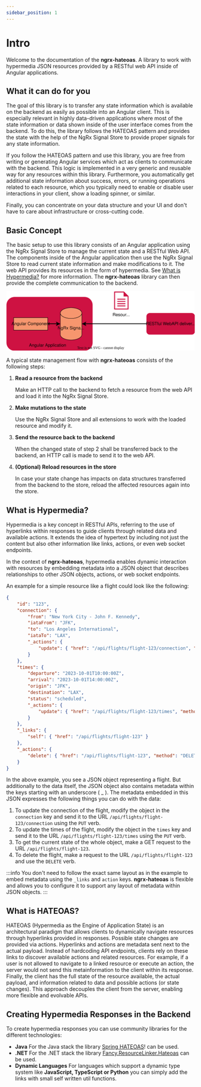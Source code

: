 ```yaml
---
sidebar_position: 1
---
```


# Intro

Welcome to the documentation of the **ngrx-hateoas**. A library to work with hypermedia JSON resources provided by a RESTful web API inside of Angular applications.

## What it can do for you
The goal of this library is to transfer any state information which is available on the backend as easily as possible into an Angular client. This is especially relevant in highly data-driven applications where most of the state information or data shown inside of the user interface comes from the backend. To do this, the library follows the HATEOAS pattern and provides the state with the help of the NgRx Signal Store to provide proper signals for any state information.

If you follow the HATEOAS pattern and use this library, you are free from writing or generating Angular services which act as clients to communicate with the backend. This logic is implemented in a very generic and reusable way for any resources within this library. Furthermore, you automatically get additional state information about success, errors, or running operations related to each resource, which you typically need to enable or disable user interactions in your client, show a loading spinner, or similar.

Finally, you can concentrate on your data structure and your UI and don't have to care about infrastructure or cross-cutting code.

## Basic Concept
The basic setup to use this library consists of an Angular application using the NgRx Signal Store to manage the current state and a RESTful Web API. The components inside of the Angular application then use the NgRx Signal Store to read current state information and make modifications to it. The web API provides its resources in the form of hypermedia. See [What is Hypermedia?](#what-is-hypermedia) for more information. The **ngrx-hateoas** library can then provide the complete communication to the backend.

![Example banner](./assets/basic-concept.drawio.svg)

A typical state management flow with **ngrx-hateoas** consists of the following steps:

1. **Read a resource from the backend** 

    Make an HTTP call to the backend to fetch a resource from the web API and load it into the NgRx Signal Store.

2. **Make mutations to the state** 

    Use the NgRx Signal Store and all extensions to work with the loaded resource and modify it.

3. **Send the resource back to the backend**

    When the changed state of step 2 shall be transferred back to the backend, an HTTP call is made to send it to the web API.

4. **(Optional) Reload resources in the store**

    In case your state change has impacts on data structures transferred from the backend to the store, reload the affected resources again into the store.

## What is Hypermedia?
Hypermedia is a key concept in RESTful APIs, referring to the use of hyperlinks within responses to guide clients through related data and available actions. It extends the idea of hypertext by including not just the content but also other information like links, actions, or even web socket endpoints.

In the context of **ngrx-hateoas**, hypermedia enables dynamic interaction with resources by embedding metadata into a JSON object that describes relationships to other JSON objects, actions, or web socket endpoints.

An example for a simple resource like a flight could look like the following:

```json
{
    "id": "123",
    "connection": {
        "from": "New York City - John F. Kennedy",
        "iataFrom": "JFK",
        "to": "Los Angeles International",
        "iataTo": "LAX",
        "_actions": {
            "update": { "href": "/api/flights/flight-123/connection", "method": "PUT" }
        }
    },
    "times": {
        "departure": "2023-10-01T10:00:00Z",
        "arrival": "2023-10-01T14:00:00Z",
        "origin": "JFK",
        "destination": "LAX",
        "status": "scheduled",
        "_actions": {
            "update": { "href": "/api/flights/flight-123/times", "method": "PUT" }
        }
    },
    "_links": {
        "self": { "href": "/api/flights/flight-123" }
    },
    "_actions": {
        "delete": { "href": "/api/flights/flight-123", "method": "DELETE" }
    }
}
```

In the above example, you see a JSON object representing a flight. But additionally to the data itself, the JSON object also contains metadata within the keys starting with an underscore ( _ ). The metadata embedded in this JSON expresses the following things you can do with the data: 

1. To update the connection of the flight, modify the object in the ``connection`` key and send it to the URL ``/api/flights/flight-123/connection`` using the ```PUT``` verb.
2. To update the times of the flight, modify the object in the ``times`` key and send it to the URL ``/api/flights/flight-123/times`` using the ```PUT``` verb.
3. To get the current state of the whole object, make a GET request to the URL ``/api/flights/flight-123``.
4. To delete the flight, make a request to the URL ``/api/flights/flight-123`` and use the ``DELETE`` verb.

:::info
You don't need to follow the exact same layout as in the example to embed metadata using the ``_links`` and ``action`` keys. **ngrx-hateoas** is flexible and allows you to configure it to support any layout of metadata within JSON objects.
:::

## What is HATEOAS?

HATEOAS (Hypermedia as the Engine of Application State) is an architectural paradigm that allows clients to dynamically navigate resources through hyperlinks provided in responses. Possible state changes are provided via actions. Hyperlinks and actions are metadata sent next to the actual payload. Instead of hardcoding API endpoints, clients rely on these links to discover available actions and related resources. For example, if a user is not allowed to navigate to a linked resource or execute an action, the server would not send this metainformation to the client within its response. Finally, the client has the full state of the resource available, the actual payload, and information related to data and possible actions (or state changes). This approach decouples the client from the server, enabling more flexible and evolvable APIs.

## Creating Hypermedia Responses in the Backend
To create hypermedia responses you can use community libraries for the different technologies:

* **Java** For the Java stack the library [Spring HATEOAS](https://spring.io/projects/spring-hateoas)! can be used.
* **.NET** For the .NET stack the library [Fancy.ResourceLinker.Hateoas](https://www.nuget.org/packages/Fancy.ResourceLinker.Hateoas) can be used.
* **Dynamic Languages** For languages which support a dynamic type system like **JavaScript, TypeScript or Python** you can simply add the links with small self written util functions.